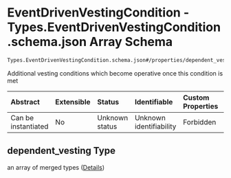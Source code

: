 # EventDrivenVestingCondition - Types.EventDrivenVestingCondition.schema.json Array Schema

```txt
Types.EventDrivenVestingCondition.schema.json#/properties/dependent_vesting
```

Additional vesting conditions which become operative once this condition is met

| Abstract            | Extensible | Status         | Identifiable            | Custom Properties | Additional Properties | Access Restrictions | Defined In                                                                                                          |
| :------------------ | :--------- | :------------- | :---------------------- | :---------------- | :-------------------- | :------------------ | :------------------------------------------------------------------------------------------------------------------ |
| Can be instantiated | No         | Unknown status | Unknown identifiability | Forbidden         | Allowed               | none                | [EventDrivenVestingCondition.schema.json*](../types/EventDrivenVestingCondition.schema.json "open original schema") |

## dependent_vesting Type

an array of merged types ([Details](eventdrivenvestingcondition-properties-eventdrivenvestingcondition---typeseventdrivenvestingconditionschemajson-array-items.md))
